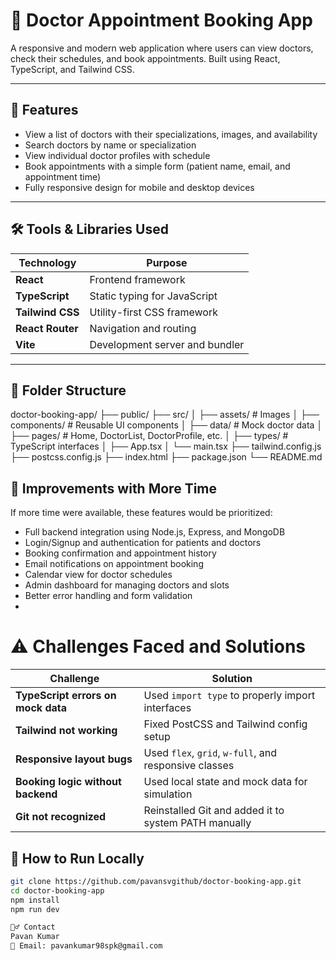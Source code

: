 # 🏥 Doctor Appointment Booking App

A responsive and modern web application where users can view doctors, check their schedules, and book appointments. Built using React, TypeScript, and Tailwind CSS.

---

## 🚀 Features
- View a list of doctors with their specializations, images, and availability
- Search doctors by name or specialization
- View individual doctor profiles with schedule
- Book appointments with a simple form (patient name, email, and appointment time)
- Fully responsive design for mobile and desktop devices

---

## 🛠 Tools & Libraries Used
| Technology      | Purpose                                      |
|------------------|----------------------------------------------|
| **React**         | Frontend framework                          |
| **TypeScript**    | Static typing for JavaScript                |
| **Tailwind CSS**  | Utility-first CSS framework                 |
| **React Router**  | Navigation and routing                      |
| **Vite**          | Development server and bundler              |

---

## 📁 Folder Structure
doctor-booking-app/
├── public/
├── src/
│ ├── assets/ # Images
│ ├── components/ # Reusable UI components
│ ├── data/ # Mock doctor data
│ ├── pages/ # Home, DoctorList, DoctorProfile, etc.
│ ├── types/ # TypeScript interfaces
│ ├── App.tsx
│ └── main.tsx
├── tailwind.config.js
├── postcss.config.js
├── index.html
├── package.json
└── README.md

## 🌟 Improvements with More Time
If more time were available, these features would be prioritized:

- Full backend integration using Node.js, Express, and MongoDB
- Login/Signup and authentication for patients and doctors
- Booking confirmation and appointment history
- Email notifications on appointment booking
- Calendar view for doctor schedules
- Admin dashboard for managing doctors and slots
- Better error handling and form validation
- 
# ⚠️ Challenges Faced and Solutions
| Challenge | Solution |
|----------|----------|
| **TypeScript errors on mock data** | Used `import type` to properly import interfaces |
| **Tailwind not working** | Fixed PostCSS and Tailwind config setup |
| **Responsive layout bugs** | Used `flex`, `grid`, `w-full`, and responsive classes |
| **Booking logic without backend** | Used local state and mock data for simulation |
| **Git not recognized** | Reinstalled Git and added it to system PATH manually |

## 📂 How to Run Locally

```bash
git clone https://github.com/pavansvgithub/doctor-booking-app.git
cd doctor-booking-app
npm install
npm run dev

🙋‍♂️ Contact
Pavan Kumar
📧 Email: pavankumar98spk@gmail.com


